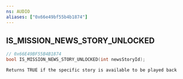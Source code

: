 ```yaml
---
ns: AUDIO
aliases: ["0x66e49bf55b4b1874"]
---
```

## IS_MISSION_NEWS_STORY_UNLOCKED

```c
// 0x66E49BF55B4B1874
bool IS_MISSION_NEWS_STORY_UNLOCKED(int newsStoryId);
```

```
Returns TRUE if the specific story is available to be played back
```

